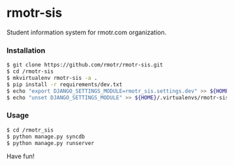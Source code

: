 # rmotr-sis
Student information system for rmotr.com organization.

### Installation

```bash
$ git clone https://github.com/rmotr/rmotr-sis.git
$ cd /rmotr-sis
$ mkvirtualenv rmotr-sis -a .
$ pip install -r requirements/dev.txt
$ echo "export DJANGO_SETTINGS_MODULE=rmotr_sis.settings.dev" >> ${HOME}/.virtualenvs/rmotr-sis/bin/postactivate
$ echo "unset DJANGO_SETTINGS_MODULE" >> ${HOME}/.virtualenvs/rmotr-sis/bin/postdeactivate
```

### Usage

```bash
$ cd /rmotr_sis
$ python manage.py syncdb
$ python manage.py runserver
```

Have fun!
